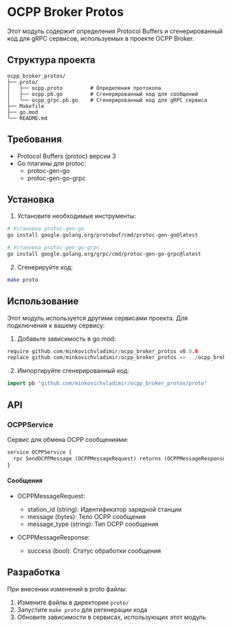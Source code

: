 # OCPP Broker Protos

Этот модуль содержит определения Protocol Buffers и сгенерированный код для gRPC сервисов, используемых в проекте OCPP Broker.

## Структура проекта

```
ocpp_broker_protos/
├── proto/
│   ├── ocpp.proto         # Определения протокола
│   ├── ocpp.pb.go         # Сгенерированный код для сообщений
│   └── ocpp_grpc.pb.go    # Сгенерированный код для gRPC сервиса
├── Makefile
├── go.mod
└── README.md
```

## Требования

- Protocol Buffers (protoc) версии 3
- Go плагины для protoc:
  - protoc-gen-go
  - protoc-gen-go-grpc

## Установка

1. Установите необходимые инструменты:
```bash
# Установка protoc-gen-go
go install google.golang.org/protobuf/cmd/protoc-gen-go@latest

# Установка protoc-gen-go-grpc
go install google.golang.org/grpc/cmd/protoc-gen-go-grpc@latest
```

2. Сгенерируйте код:
```bash
make proto
```

## Использование

Этот модуль используется другими сервисами проекта. Для подключения к вашему сервису:

1. Добавьте зависимость в go.mod:
```go
require github.com/minkovichvladimir/ocpp_broker_protos v0.0.0
replace github.com/minkovichvladimir/ocpp_broker_protos => ../ocpp_broker_protos
```

2. Импортируйте сгенерированный код:
```go
import pb "github.com/minkovichvladimir/ocpp_broker_protos/proto"
```

## API

### OCPPService

Сервис для обмена OCPP сообщениями:

```protobuf
service OCPPService {
  rpc SendOCPPMessage (OCPPMessageRequest) returns (OCPPMessageResponse) {}
}
```

#### Сообщения

- OCPPMessageRequest:
  - station_id (string): Идентификатор зарядной станции
  - message (bytes): Тело OCPP сообщения
  - message_type (string): Тип OCPP сообщения

- OCPPMessageResponse:
  - success (bool): Статус обработки сообщения

## Разработка

При внесении изменений в proto файлы:

1. Измените файлы в директории `proto/`
2. Запустите `make proto` для регенерации кода
3. Обновите зависимости в сервисах, использующих этот модуль 